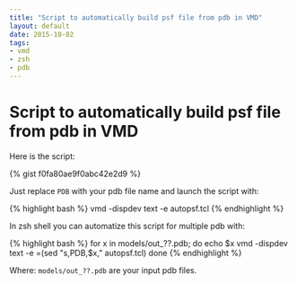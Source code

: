 ```yaml
---
title: "Script to automatically build psf file from pdb in VMD"
layout: default
date: 2015-10-02
tags:
- vmd
- zsh
- pdb
---
```


# Script to automatically build psf file from pdb in VMD

Here is the script:

{% gist f0fa80ae9f0abc42e2d9 %}

Just replace `PDB` with your pdb file name and launch the script with:

{% highlight bash %}
vmd -dispdev text -e autopsf.tcl
{% endhighlight %}

In zsh shell you can automatize this script for multiple pdb with:

{% highlight bash %}
for x in models/out_??.pdb; do
    echo $x
    vmd -dispdev text -e =(sed "s,PDB,$x," autopsf.tcl)
done
{% endhighlight %}

Where: `models/out_??.pdb` are your input pdb files.

